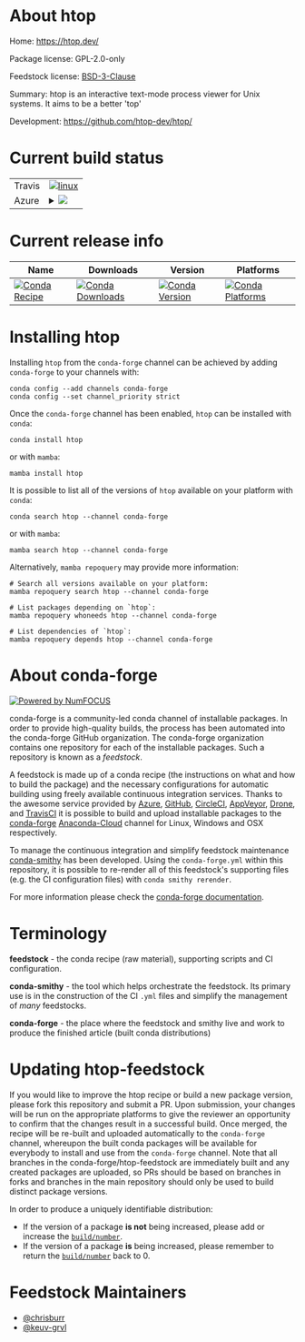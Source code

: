 About htop
==========

Home: https://htop.dev/

Package license: GPL-2.0-only

Feedstock license: [BSD-3-Clause](https://github.com/conda-forge/htop-feedstock/blob/main/LICENSE.txt)

Summary: htop is an interactive text-mode process viewer for Unix systems. It aims to be a better 'top'

Development: https://github.com/htop-dev/htop/

Current build status
====================


<table><tr>
    <td>Travis</td>
    <td>
      <a href="https://app.travis-ci.com/conda-forge/htop-feedstock">
        <img alt="linux" src="https://img.shields.io/travis/com/conda-forge/htop-feedstock/main.svg?label=Linux">
      </a>
    </td>
  </tr>
    
  <tr>
    <td>Azure</td>
    <td>
      <details>
        <summary>
          <a href="https://dev.azure.com/conda-forge/feedstock-builds/_build/latest?definitionId=422&branchName=main">
            <img src="https://dev.azure.com/conda-forge/feedstock-builds/_apis/build/status/htop-feedstock?branchName=main">
          </a>
        </summary>
        <table>
          <thead><tr><th>Variant</th><th>Status</th></tr></thead>
          <tbody><tr>
              <td>linux_64</td>
              <td>
                <a href="https://dev.azure.com/conda-forge/feedstock-builds/_build/latest?definitionId=422&branchName=main">
                  <img src="https://dev.azure.com/conda-forge/feedstock-builds/_apis/build/status/htop-feedstock?branchName=main&jobName=linux&configuration=linux_64_" alt="variant">
                </a>
              </td>
            </tr><tr>
              <td>linux_aarch64</td>
              <td>
                <a href="https://dev.azure.com/conda-forge/feedstock-builds/_build/latest?definitionId=422&branchName=main">
                  <img src="https://dev.azure.com/conda-forge/feedstock-builds/_apis/build/status/htop-feedstock?branchName=main&jobName=linux&configuration=linux_aarch64_" alt="variant">
                </a>
              </td>
            </tr><tr>
              <td>linux_ppc64le</td>
              <td>
                <a href="https://dev.azure.com/conda-forge/feedstock-builds/_build/latest?definitionId=422&branchName=main">
                  <img src="https://dev.azure.com/conda-forge/feedstock-builds/_apis/build/status/htop-feedstock?branchName=main&jobName=linux&configuration=linux_ppc64le_" alt="variant">
                </a>
              </td>
            </tr><tr>
              <td>osx_64</td>
              <td>
                <a href="https://dev.azure.com/conda-forge/feedstock-builds/_build/latest?definitionId=422&branchName=main">
                  <img src="https://dev.azure.com/conda-forge/feedstock-builds/_apis/build/status/htop-feedstock?branchName=main&jobName=osx&configuration=osx_64_" alt="variant">
                </a>
              </td>
            </tr><tr>
              <td>osx_arm64</td>
              <td>
                <a href="https://dev.azure.com/conda-forge/feedstock-builds/_build/latest?definitionId=422&branchName=main">
                  <img src="https://dev.azure.com/conda-forge/feedstock-builds/_apis/build/status/htop-feedstock?branchName=main&jobName=osx&configuration=osx_arm64_" alt="variant">
                </a>
              </td>
            </tr>
          </tbody>
        </table>
      </details>
    </td>
  </tr>
</table>

Current release info
====================

| Name | Downloads | Version | Platforms |
| --- | --- | --- | --- |
| [![Conda Recipe](https://img.shields.io/badge/recipe-htop-green.svg)](https://anaconda.org/conda-forge/htop) | [![Conda Downloads](https://img.shields.io/conda/dn/conda-forge/htop.svg)](https://anaconda.org/conda-forge/htop) | [![Conda Version](https://img.shields.io/conda/vn/conda-forge/htop.svg)](https://anaconda.org/conda-forge/htop) | [![Conda Platforms](https://img.shields.io/conda/pn/conda-forge/htop.svg)](https://anaconda.org/conda-forge/htop) |

Installing htop
===============

Installing `htop` from the `conda-forge` channel can be achieved by adding `conda-forge` to your channels with:

```
conda config --add channels conda-forge
conda config --set channel_priority strict
```

Once the `conda-forge` channel has been enabled, `htop` can be installed with `conda`:

```
conda install htop
```

or with `mamba`:

```
mamba install htop
```

It is possible to list all of the versions of `htop` available on your platform with `conda`:

```
conda search htop --channel conda-forge
```

or with `mamba`:

```
mamba search htop --channel conda-forge
```

Alternatively, `mamba repoquery` may provide more information:

```
# Search all versions available on your platform:
mamba repoquery search htop --channel conda-forge

# List packages depending on `htop`:
mamba repoquery whoneeds htop --channel conda-forge

# List dependencies of `htop`:
mamba repoquery depends htop --channel conda-forge
```


About conda-forge
=================

[![Powered by
NumFOCUS](https://img.shields.io/badge/powered%20by-NumFOCUS-orange.svg?style=flat&colorA=E1523D&colorB=007D8A)](https://numfocus.org)

conda-forge is a community-led conda channel of installable packages.
In order to provide high-quality builds, the process has been automated into the
conda-forge GitHub organization. The conda-forge organization contains one repository
for each of the installable packages. Such a repository is known as a *feedstock*.

A feedstock is made up of a conda recipe (the instructions on what and how to build
the package) and the necessary configurations for automatic building using freely
available continuous integration services. Thanks to the awesome service provided by
[Azure](https://azure.microsoft.com/en-us/services/devops/), [GitHub](https://github.com/),
[CircleCI](https://circleci.com/), [AppVeyor](https://www.appveyor.com/),
[Drone](https://cloud.drone.io/welcome), and [TravisCI](https://travis-ci.com/)
it is possible to build and upload installable packages to the
[conda-forge](https://anaconda.org/conda-forge) [Anaconda-Cloud](https://anaconda.org/)
channel for Linux, Windows and OSX respectively.

To manage the continuous integration and simplify feedstock maintenance
[conda-smithy](https://github.com/conda-forge/conda-smithy) has been developed.
Using the ``conda-forge.yml`` within this repository, it is possible to re-render all of
this feedstock's supporting files (e.g. the CI configuration files) with ``conda smithy rerender``.

For more information please check the [conda-forge documentation](https://conda-forge.org/docs/).

Terminology
===========

**feedstock** - the conda recipe (raw material), supporting scripts and CI configuration.

**conda-smithy** - the tool which helps orchestrate the feedstock.
                   Its primary use is in the construction of the CI ``.yml`` files
                   and simplify the management of *many* feedstocks.

**conda-forge** - the place where the feedstock and smithy live and work to
                  produce the finished article (built conda distributions)


Updating htop-feedstock
=======================

If you would like to improve the htop recipe or build a new
package version, please fork this repository and submit a PR. Upon submission,
your changes will be run on the appropriate platforms to give the reviewer an
opportunity to confirm that the changes result in a successful build. Once
merged, the recipe will be re-built and uploaded automatically to the
`conda-forge` channel, whereupon the built conda packages will be available for
everybody to install and use from the `conda-forge` channel.
Note that all branches in the conda-forge/htop-feedstock are
immediately built and any created packages are uploaded, so PRs should be based
on branches in forks and branches in the main repository should only be used to
build distinct package versions.

In order to produce a uniquely identifiable distribution:
 * If the version of a package **is not** being increased, please add or increase
   the [``build/number``](https://docs.conda.io/projects/conda-build/en/latest/resources/define-metadata.html#build-number-and-string).
 * If the version of a package **is** being increased, please remember to return
   the [``build/number``](https://docs.conda.io/projects/conda-build/en/latest/resources/define-metadata.html#build-number-and-string)
   back to 0.

Feedstock Maintainers
=====================

* [@chrisburr](https://github.com/chrisburr/)
* [@keuv-grvl](https://github.com/keuv-grvl/)


